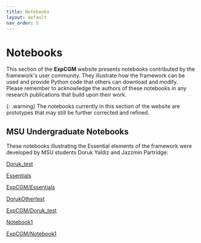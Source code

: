 ```yaml
---
title: Notebooks
layout: default
nav_order: 5
---
```


# Notebooks

This section of the **ExpCGM** website presents notebooks contributed by the framework's user community. They illustrate how the framework can be used and provide Python code that others can download and modify. Please remember to acknowledge the authors of these notebooks in any research publications that build upon their work.

{: .warning}
The notebooks currently in this section of the website are prototypes that may still be further corrected and refined.

## MSU Undergraduate Notebooks

These notebooks illustrating the Essential elements of the framework were developed by MSU students Doruk Yaldiz and Jazzmin Partridge:

[Doruk_test](https://github.com/gmvoit/ExpCGM/edit/main/notebooks/Doruk_test.md) 

[Essentials](descriptions/Essentials)

[ExpCGM/Essentials](/ExpCGM/descriptions/Essentials)

[DorukOthertest](notebooks/Doruk_test)

[ExpCGM/Doruk_test](/ExpCGM/notebooks/Doruk_test)

[Notebook1](Notebook1)

[ExpCGM/Notebook1](/ExpCGM/notebooks/Notebook1)
